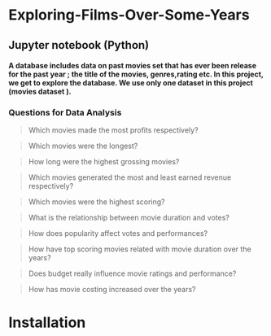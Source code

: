 # Exploring-Films-Over-Some-Years
## Jupyter notebook (Python)
#### A  database includes data on past movies set that has ever been release for the past year ; the title of the movies, genres,rating etc. In this project, we get to explore the  database. We use only one dataset in this project (movies dataset ).
### Questions for Data Analysis

>Which movies made the most profits respectively?

>Which movies were the longest?

>How long were the highest grossing movies?

>Which movies generated the most and least earned revenue respectively?

>Which movies were the highest scoring?

>What is the relationship between movie duration and votes?

>How does popularity affect votes and performances?

>How have top scoring movies related with movie duration over the years?

>Does budget really influence movie ratings and performance?

>How has movie costing increased over the years? 





# Installation
